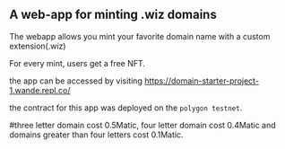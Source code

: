 ## A web-app for minting .wiz domains

The webapp allows you mint your favorite domain name with a custom extension(.wiz)

For every mint, users get a free NFT.

the app can be accessed by visiting https://domain-starter-project-1.wande.repl.co/

the contract for this app was deployed on the `polygon testnet`. 

#three letter domain cost  0.5Matic, four letter domain cost 0.4Matic and domains greater than four letters cost 0.1Matic.

